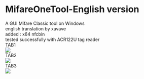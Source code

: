 # MifareOneTool-English version
A GUI Mifare Classic tool on Windows<br>
english translation by xavave<br>
added : x64 nfcbin <br>
tested successfully with ACR122U tag reader
<br> TAB1 <br>
<img src="http://averbouch.biz/MifareOneTool2.jpg"/>
<br> TAB2 <br>
<img src="http://averbouch.biz/mifareOnetoolTab2u.JPG"/>
<br> TAB3 <br>
<img src="http://averbouch.biz/MifareOneTooltab3u.jpg"/>

